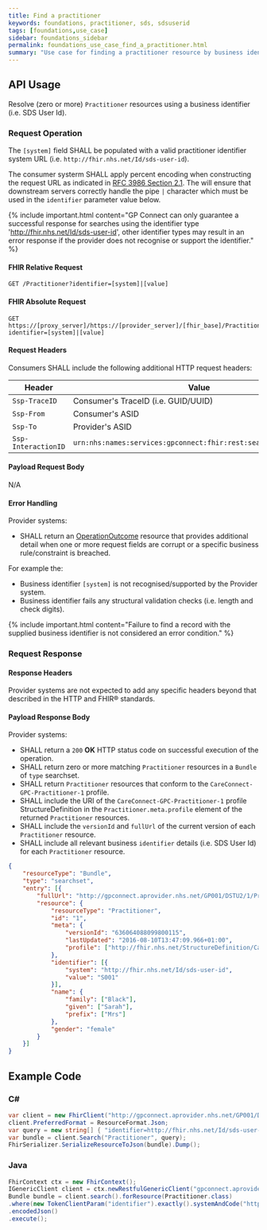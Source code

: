 ```yaml
---
title: Find a practitioner
keywords: foundations, practitioner, sds, sdsuserid
tags: [foundations,use_case]
sidebar: foundations_sidebar
permalink: foundations_use_case_find_a_practitioner.html
summary: "Use case for finding a practitioner resource by business identity."
---
```


## API Usage ##

Resolve (zero or more) `Practitioner` resources using a business identifier (i.e. SDS User Id).

### Request Operation ###

The `[system]` field SHALL be populated with a valid practitioner identifier system URL (i.e. `http://fhir.nhs.net/Id/sds-user-id`).

The consumer systerm SHALL apply percent encoding when constructing the request URL as indicated in [RFC 3986 Section 2.1](https://tools.ietf.org/html/rfc3986#section-2.1). The will ensure that downstream servers correctly handle the pipe `|` character which must be used in the `identifier` parameter value below.

{% include important.html content="GP Connect can only guarantee a successful response for searches using the identifier type 'http://fhir.nhs.net/Id/sds-user-id', other identifier types may result in an error response if the provider does not recognise or support the identifier." %}

#### FHIR Relative Request ####

```http
GET /Practitioner?identifier=[system]|[value]
```

#### FHIR Absolute Request ####

```http
GET https://[proxy_server]/https://[provider_server]/[fhir_base]/Practitioner?identifier=[system]|[value]
```

#### Request Headers ####

Consumers SHALL include the following additional HTTP request headers:

| Header               | Value |
|----------------------|-------|
| `Ssp-TraceID`        | Consumer's TraceID (i.e. GUID/UUID) |
| `Ssp-From`           | Consumer's ASID |
| `Ssp-To`             | Provider's ASID |
| `Ssp-InteractionID`  | `urn:nhs:names:services:gpconnect:fhir:rest:search:practitioner`|

#### Payload Request Body ####

N/A

#### Error Handling ####

Provider systems:

- SHALL return an [OperationOutcome](https://www.hl7.org/fhir/DSTU2/operationoutcome.html) resource that provides additional detail when one or more request fields are corrupt or a specific business rule/constraint is breached.

For example the:

- Business identifier `[system]` is not recognised/supported by the Provider system.
- Business identifier fails any structural validation checks (i.e. length and check digits).

{% include important.html content="Failure to find a record with the supplied business identifier is not considered an error condition." %}

### Request Response ###

#### Response Headers ####

Provider systems are not expected to add any specific headers beyond that described in the HTTP and FHIR&reg; standards.

#### Payload Response Body ####

Provider systems:

- SHALL return a `200` **OK** HTTP status code on successful execution of the operation.
- SHALL return zero or more matching `Practitioner` resources in a `Bundle` of `type` searchset.
- SHALL return `Practitioner` resources that conform to the `CareConnect-GPC-Practitioner-1` profile.
- SHALL include the URI of the `CareConnect-GPC-Practitioner-1` profile StructureDefinition in the `Practitioner.meta.profile` element of the returned `Practitioner` resources.
- SHALL include the `versionId` and `fullUrl` of the current version of each `Practitioner` resource.
- SHALL include all relevant business `identifier` details (i.e. SDS User Id) for each `Practitioner` resource.

```json
{
	"resourceType": "Bundle",
	"type": "searchset",
	"entry": [{
		"fullUrl": "http://gpconnect.aprovider.nhs.net/GP001/DSTU2/1/Practitioner/1/_history/636064088099800115",
		"resource": {
			"resourceType": "Practitioner",
			"id": "1",
			"meta": {
				"versionId": "636064088099800115",
				"lastUpdated": "2016-08-10T13:47:09.966+01:00",
				"profile": ["http://fhir.nhs.net/StructureDefinition/CareConnect-GPC-Practitioner-1"]
			},
			"identifier": [{
				"system": "http://fhir.nhs.net/Id/sds-user-id",
				"value": "S001"
			}],
			"name": {
				"family": ["Black"],
				"given": ["Sarah"],
				"prefix": ["Mrs"]
			},
			"gender": "female"
		}
	}]
}
```

## Example Code ##

### C# ###

```csharp
var client = new FhirClient("http://gpconnect.aprovider.nhs.net/GP001/DSTU2/1/");
client.PreferredFormat = ResourceFormat.Json;
var query = new string[] { "identifier=http://fhir.nhs.net/Id/sds-user-id|S001" };
var bundle = client.Search("Practitioner", query);
FhirSerializer.SerializeResourceToJson(bundle).Dump();
```

### Java ###

```java
FhirContext ctx = new FhirContext();
IGenericClient client = ctx.newRestfulGenericClient("gpconnect.aprovider.nhs.net/GP001/DSTU2/1/");
Bundle bundle = client.search().forResource(Practitioner.class)
.where(new TokenClientParam("identifier").exactly().systemAndCode("http://fhir.nhs.net/Id/sds-user-id", "S001"))
.encodedJson()
.execute();
```
